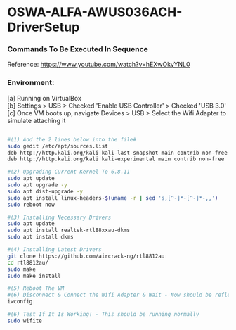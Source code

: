 # OSWA-ALFA-AWUS036ACH-DriverSetup

### Commands To Be Executed In Sequence 
Reference: https://www.youtube.com/watch?v=hEXwOkyYNL0

### Environment:
[a] Running on VirtualBox <br />
[b] Settings > USB > Checked 'Enable USB Controller' > Checked 'USB 3.0'<br />
[c] Once VM boots up, navigate Devices > USB > Select the Wifi Adapter to simulate attaching it <br />

``` bash

#(1) Add the 2 lines below into the file#
sudo gedit /etc/apt/sources.list
deb http://http.kali.org/kali kali-last-snapshot main contrib non-free
deb http://http.kali.org/kali kali-experimental main contrib non-free

#(2) Upgrading Current Kernel To 6.8.11
sudo apt update
sudo apt upgrade -y
sudo apt dist-upgrade -y
sudo apt install linux-headers-$(uname -r | sed 's,[^-]*-[^-]*-,,')
sudo reboot now

#(3) Installing Necessary Drivers 
sudo apt update
sudo apt install realtek-rtl88xxau-dkms
sudo apt install dkms

#(4) Installing Latest Drivers 
git clone https://github.com/aircrack-ng/rtl8812au
cd rtl8812au/
sudo make
sudo make install

#(5) Reboot The VM
#(6) Disconnect & Connect the Wifi Adapter & Wait - Now should be reflected 
iwconfig

#(6) Test If It Is Working! - This should be running normally
sudo wifite

```










